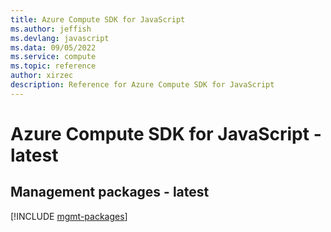 ```yaml
---
title: Azure Compute SDK for JavaScript
ms.author: jeffish
ms.devlang: javascript
ms.data: 09/05/2022
ms.service: compute
ms.topic: reference
author: xirzec
description: Reference for Azure Compute SDK for JavaScript
---
```

# Azure Compute SDK for JavaScript - latest

## Management packages - latest
[!INCLUDE [mgmt-packages](compute-mgmt-index.md)]